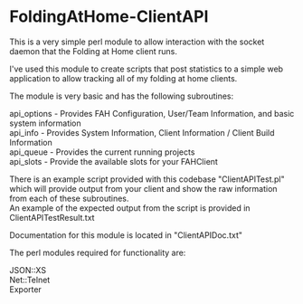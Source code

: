 FoldingAtHome-ClientAPI
=======================

This is a very simple perl module to allow interaction with the socket daemon that the Folding at Home client runs.

I've used this module to create scripts that post statistics to a simple web application to allow tracking all of my folding at home clients.

The module is very basic and has the following subroutines:

  api_options - Provides FAH Configuration, User/Team Information, and basic system information<br/>
  api_info - Provides System Information, Client Information / Client Build Information<br/>
  api_queue - Provides the current running projects<br/>
  api_slots - Provide the available slots for your FAHClient<br/>
  
  
There is an example script provided with this codebase "ClientAPITest.pl" which will provide output from your client and show the raw information from each of these subroutines.<br/>
An example of the expected output from the script is provided in ClientAPITestResult.txt<br/>

Documentation for this module is located in "ClientAPIDoc.txt"

The perl modules required for functionality are:

  JSON::XS<br/>
  Net::Telnet<br/>
  Exporter<br/>

